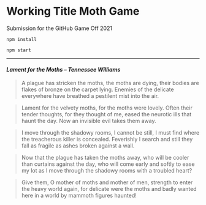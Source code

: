 # Working Title Moth Game

Submission for the GitHub Game Off 2021

```
npm install
```

```
npm start
```

---

#### _Lament for the Moths – Tennessee Williams_

> A plague has stricken the moths, the moths are dying,
their bodies are flakes of bronze on the carpet lying.
Enemies of the delicate everywhere
have breathed a pestilent mist into the air.

> Lament for the velvety moths, for the moths were lovely.
Often their tender thoughts, for they thought of me,
eased the neurotic ills that haunt the day.
Now an invisible evil takes them away.

> I move through the shadowy rooms, I cannot be still,
I must find where the treacherous killer is concealed.
Feverishly I search and still they fall
as fragile as ashes broken against a wall.

> Now that the plague has taken the moths away,
who will be cooler than curtains against the day,
who will come early and softly to ease my lot
as I move through the shadowy rooms with a troubled heart?

> Give them, O mother of moths and mother of men,
strength to enter the heavy world again,
for delicate were the moths and badly wanted
here in a world by mammoth figures haunted!
